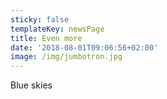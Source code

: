 ```yaml
---
sticky: false
templateKey: newsPage
title: Even more
date: '2018-08-01T09:06:56+02:00'
image: /img/jumbotron.jpg
---
```


Blue skies
